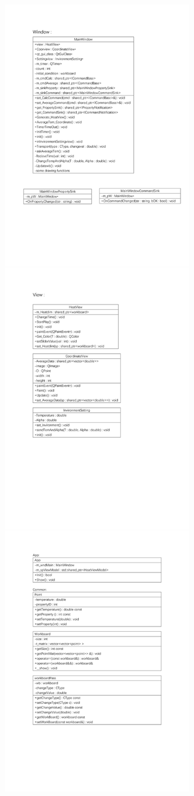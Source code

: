 ﻿![MainWindow](https://github.com/SobolevSpace/HeatSim/blob/master/doc/Images/structure(1)thy.jpg)
![View](https://github.com/SobolevSpace/HeatSim/blob/master/doc/Images/structure(2)thy.jpg )
![View](https://github.com/SobolevSpace/HeatSim/blob/master/doc/Images/静态类图1.jpg )  

